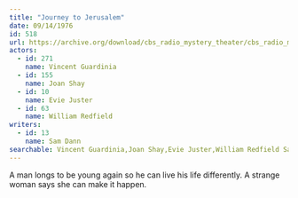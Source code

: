 ```yaml
---
title: "Journey to Jerusalem"
date: 09/14/1976
id: 518
url: https://archive.org/download/cbs_radio_mystery_theater/cbs_radio_mystery_theater-0501-0550.zip/cbs_radio_mystery_theater-0501-0550%2Fcbsrmt_0518_journey_to_jerusalem.mp3
actors:  
  - id: 271
    name: Vincent Guardinia  
  - id: 155
    name: Joan Shay  
  - id: 10
    name: Evie Juster  
  - id: 63
    name: William Redfield
writers:  
  - id: 13
    name: Sam Dann
searchable: Vincent Guardinia,Joan Shay,Evie Juster,William Redfield Sam Dann
---
```

A man longs to be young again so he can live his life differently. A strange woman says she can make it happen.